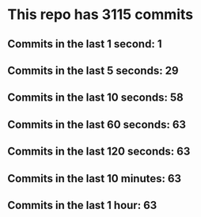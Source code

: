 # This repo has 3115 commits

## Commits in the last 1 second: 1
## Commits in the last 5 seconds: 29
## Commits in the last 10 seconds: 58
## Commits in the last 60 seconds: 63
## Commits in the last 120 seconds: 63
## Commits in the last 10 minutes: 63
## Commits in the last 1 hour: 63
